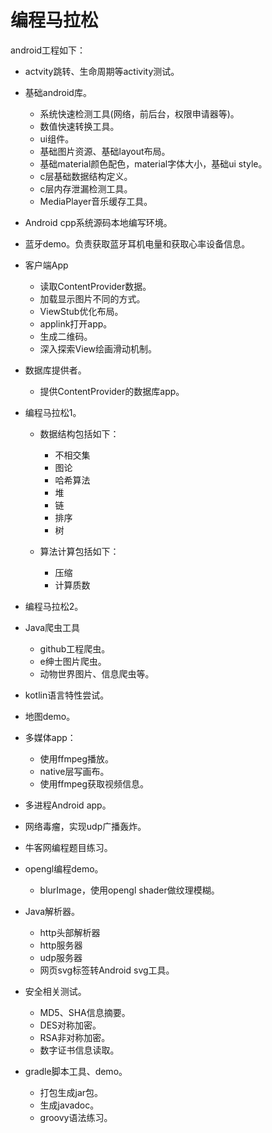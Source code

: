 # 编程马拉松

android工程如下：

+ actvity跳转、生命周期等activity测试。

+ 基础android库。
    + 系统快速检测工具(网络，前后台，权限申请器等)。
    + 数值快速转换工具。
    + ui组件。
    + 基础图片资源、基础layout布局。
    + 基础material颜色配色，material字体大小，基础ui style。
    + c层基础数据结构定义。
    + c层内存泄漏检测工具。
    + MediaPlayer音乐缓存工具。

+ Android cpp系统源码本地编写环境。
+ 蓝牙demo。负责获取蓝牙耳机电量和获取心率设备信息。

+ 客户端App
    + 读取ContentProvider数据。
    + 加载显示图片不同的方式。
    + ViewStub优化布局。
    + applink打开app。
    + 生成二维码。
    + 深入探索View绘画滑动机制。

+ 数据库提供者。
    + 提供ContentProvider的数据库app。

+ 编程马拉松1。
    + 数据结构包括如下：
        + 不相交集
        + 图论
        + 哈希算法
        + 堆
        + 链
        + 排序
        + 树

    + 算法计算包括如下：
        + 压缩
        + 计算质数

+ 编程马拉松2。

+ Java爬虫工具
    + github工程爬虫。
    + e绅士图片爬虫。
    + 动物世界图片、信息爬虫等。

+ kotlin语言特性尝试。
+ 地图demo。

+ 多媒体app：
    + 使用ffmpeg播放。
    + native层写画布。
    + 使用ffmpeg获取视频信息。

+ 多进程Android app。
+ 网络毒瘤，实现udp广播轰炸。
+ 牛客网编程题目练习。

+ opengl编程demo。
    + blurImage，使用opengl shader做纹理模糊。

+ Java解析器。
    + http头部解析器
    + http服务器
    + udp服务器
    + 网页svg标签转Android svg工具。

+ 安全相关测试。
    + MD5、SHA信息摘要。
    + DES对称加密。
    + RSA非对称加密。
    + 数字证书信息读取。

+ gradle脚本工具、demo。
    + 打包生成jar包。
    + 生成javadoc。
    + groovy语法练习。


